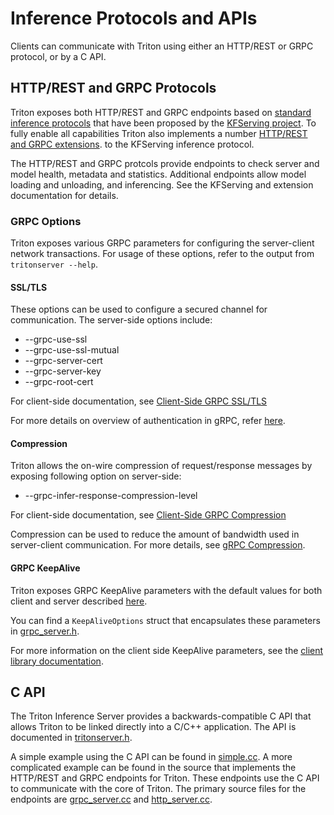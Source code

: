 <!--
# Copyright (c) 2018-2021, NVIDIA CORPORATION & AFFILIATES. All rights reserved.
#
# Redistribution and use in source and binary forms, with or without
# modification, are permitted provided that the following conditions
# are met:
#  * Redistributions of source code must retain the above copyright
#    notice, this list of conditions and the following disclaimer.
#  * Redistributions in binary form must reproduce the above copyright
#    notice, this list of conditions and the following disclaimer in the
#    documentation and/or other materials provided with the distribution.
#  * Neither the name of NVIDIA CORPORATION nor the names of its
#    contributors may be used to endorse or promote products derived
#    from this software without specific prior written permission.
#
# THIS SOFTWARE IS PROVIDED BY THE COPYRIGHT HOLDERS ``AS IS'' AND ANY
# EXPRESS OR IMPLIED WARRANTIES, INCLUDING, BUT NOT LIMITED TO, THE
# IMPLIED WARRANTIES OF MERCHANTABILITY AND FITNESS FOR A PARTICULAR
# PURPOSE ARE DISCLAIMED.  IN NO EVENT SHALL THE COPYRIGHT OWNER OR
# CONTRIBUTORS BE LIABLE FOR ANY DIRECT, INDIRECT, INCIDENTAL, SPECIAL,
# EXEMPLARY, OR CONSEQUENTIAL DAMAGES (INCLUDING, BUT NOT LIMITED TO,
# PROCUREMENT OF SUBSTITUTE GOODS OR SERVICES; LOSS OF USE, DATA, OR
# PROFITS; OR BUSINESS INTERRUPTION) HOWEVER CAUSED AND ON ANY THEORY
# OF LIABILITY, WHETHER IN CONTRACT, STRICT LIABILITY, OR TORT
# (INCLUDING NEGLIGENCE OR OTHERWISE) ARISING IN ANY WAY OUT OF THE USE
# OF THIS SOFTWARE, EVEN IF ADVISED OF THE POSSIBILITY OF SUCH DAMAGE.
-->

# Inference Protocols and APIs

Clients can communicate with Triton using either an HTTP/REST or GRPC
protocol, or by a C API.

## HTTP/REST and GRPC Protocols

Triton exposes both HTTP/REST and GRPC endpoints based on [standard
inference
protocols](https://github.com/kubeflow/kfserving/tree/master/docs/predict-api/v2)
that have been proposed by the [KFServing
project](https://github.com/kubeflow/kfserving). To fully enable all
capabilities Triton also implements a number [HTTP/REST and GRPC
extensions](https://github.com/triton-inference-server/server/tree/main/docs/protocol).
to the KFServing inference protocol.

The HTTP/REST and GRPC protcols provide endpoints to check server and
model health, metadata and statistics. Additional endpoints allow
model loading and unloading, and inferencing. See the KFServing and
extension documentation for details.

### GRPC Options
Triton exposes various GRPC parameters for configuring the server-client network transactions. For usage of these options, refer to the output from `tritonserver --help`.

#### SSL/TLS

These options can be used to configure a secured channel for communication. The server-side options include:

* --grpc-use-ssl
* --grpc-use-ssl-mutual
* --grpc-server-cert
* --grpc-server-key
* --grpc-root-cert

For client-side documentation, see [Client-Side GRPC SSL/TLS](https://github.com/triton-inference-server/client/tree/main#grpc-ssltls-options)

For more details on overview of authentication in gRPC, refer [here](https://grpc.io/docs/guides/auth/).

#### Compression

Triton allows the on-wire compression of request/response messages by exposing following option on server-side:

* --grpc-infer-response-compression-level

For client-side documentation, see [Client-Side GRPC Compression](https://github.com/triton-inference-server/client/tree/main#grpc-compression-options)

Compression can be used to reduce the amount of bandwidth used in server-client communication. For more details, see [gRPC Compression](https://grpc.github.io/grpc/core/md_doc_compression.html). 

#### GRPC KeepAlive

Triton exposes GRPC KeepAlive parameters with the default values for both
client and server described [here](https://github.com/grpc/grpc/blob/master/doc/keepalive.md).

You can find a `KeepAliveOptions` struct that encapsulates these parameters
in [grpc_server.h](../src/servers/grpc_server.h).

For more information on the client side KeepAlive parameters, see the
[client library documentation](https://github.com/triton-inference-server/client/blob/main/README.md#client-library-apis).

## C API

The Triton Inference Server provides a backwards-compatible C API that
allows Triton to be linked directly into a C/C++ application. The API
is documented in
[tritonserver.h](https://github.com/triton-inference-server/core/blob/main/include/triton/core/tritonserver.h).

A simple example using the C API can be found in
[simple.cc](../src/servers/simple.cc).  A more complicated example can
be found in the source that implements the HTTP/REST and GRPC
endpoints for Triton. These endpoints use the C API to communicate
with the core of Triton. The primary source files for the endpoints
are [grpc_server.cc](../src/servers/grpc_server.cc) and
[http_server.cc](../src/servers/http_server.cc).

